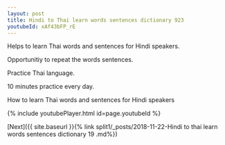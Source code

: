 ```yaml
---
layout: post
title: Hindi to Thai learn words sentences dictionary 923 
youtubeId: xAf43bFP_rE
---
```

 
 
Helps to learn Thai words and sentences for Hindi speakers.

Opportunitiy to repeat the words sentences. 

Practice Thai language. 
 
10 minutes practice every day. 
 
How to learn Thai words and sentences for Hindi speakers 
 
{% include youtubePlayer.html id=page.youtubeId %}
 
 
[Next]({{ site.baseurl }}{% link  split1/_posts/2018-11-22-Hindi to thai learn words sentences dictionary 19 .md%})
 
